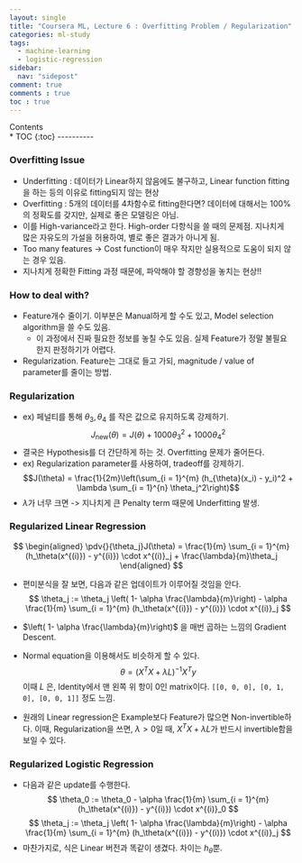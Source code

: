 ```yaml
---
layout: single
title: "Coursera ML, Lecture 6 : Overfitting Problem / Regularization"
categories: ml-study
tags:
  - machine-learning
  - logistic-regression
sidebar:
  nav: "sidepost"
comment: true
comments : true
toc : true
---
```


<div id="toc">
Contents
</div>
* TOC
{:toc}
----------

### Overfitting Issue
- Underfitting : 데이터가 Linear하지 않음에도 불구하고, Linear function fitting을 하는 등의 이유로 fitting되지 않는 현상
- Overfitting : 5개의 데이터를 4차함수로 fitting한다면? 데이터에 대해서는 100%의 정확도를 갖지만, 실제로 좋은 모델링은 아님.
- 이를 High-variance라고 한다. High-order 다항식을 쓸 때의 문제점. 지나치게 많은 자유도의 가설을 허용하여, 별로 좋은 결과가 아니게 됨.
- Too many features -> Cost function이 매우 작지만 실용적으로 도움이 되지 않는 경우 있음.
- 지나치게 정확한 Fitting 과정 때문에, 파악해야 할 경향성을 놓치는 현상!!

### How to deal with?
- Feature개수 줄이기. 이부분은 Manual하게 할 수도 있고, Model selection algorithm을 쓸 수도 있음.
    - 이 과정에서 진짜 필요한 정보를 놓칠 수도 있음. 실제 Feature가 정말 불필요한지 판정하기가 어렵다.
- Regularization. Feature는 그대로 들고 가되, magnitude / value of parameter를 줄이는 방법.

### Regularization
- ex) 페널티를 통해 $\theta_3, \theta_4$ 를 작은 값으로 유지하도록 강제하기. $$J_{\text{new}}(\theta) = J(\theta) + 1000\theta_3^2 + 1000\theta_4^2$$
- 결국은 Hypothesis를 더 간단하게 하는 것. Overfitting 문제가 줄어든다.
- ex) Regularization parameter를 사용하여, tradeoff를 강제하기.
  $$J(\theta) = \frac{1}{2m}\left(\sum_{i = 1}^{m} (h_{\theta}(x_i) - y_i)^2 + \lambda \sum_{i = 1}^{n} \theta_j^2\right)$$
- $\lambda$가 너무 크면 -> 지나치게 큰 Penalty term 때문에 Underfitting 발생.

### Regularized Linear Regression
$$
  \begin{aligned} \pdv{}{\theta_j}J(\theta) = \frac{1}{m} \sum_{i = 1}^{m} (h_\theta(x^{(i)}) - y^{(i)}) \cdot x^{(i)}_j + \frac{\lambda}{m}\theta_j \end{aligned}
$$
- 편미분식을 잘 보면, 다음과 같은 업데이트가 이루어질 것임을 안다.
$$
  \theta_j := \theta_j \left( 1- \alpha \frac{\lambda}{m}\right) - \alpha \frac{1}{m} \sum_{i = 1}^{m} (h_\theta(x^{(i)}) - y^{(i)}) \cdot x^{(i)}_j
$$
- $\left( 1- \alpha \frac{\lambda}{m}\right)$ 을 매번 곱하는 느낌의 Gradient Descent.

- Normal equation을 이용해서도 비슷하게 할 수 있다.
  $$\theta = \left(X^T X + \lambda L\right)^{-1} X^T y$$
  이때 $L$ 은, Identity에서 맨 왼쪽 위 항이 0인 matrix이다. `[[0, 0, 0], [0, 1, 0], [0, 0, 1]]` 정도 느낌.
- 원래의 Linear regression은 Example보다 Feature가 많으면 Non-invertible하다. 이때, Regularization을 쓰면, $\lambda > 0$일 때, $X^T X + \lambda L$가 반드시 invertible함을 보일 수 있다.

### Regularized Logistic Regression
- 다음과 같은 update를 수행한다.
$$
  \theta_0 := \theta_0 - \alpha \frac{1}{m} \sum_{i = 1}^{m} (h_\theta(x^{(i)}) - y^{(i)}) \cdot x^{(i)}_0
$$
$$
  \theta_j := \theta_j \left( 1- \alpha \frac{\lambda}{m}\right) - \alpha \frac{1}{m} \sum_{i = 1}^{m} (h_\theta(x^{(i)}) - y^{(i)}) \cdot x^{(i)}_j
$$
- 마찬가지로, 식은 Linear 버전과 똑같이 생겼다. 차이는 $h_\theta$뿐.
